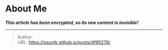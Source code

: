 # About Me

_**This article has been encrypted, so its raw content is invisible!**_

---

> Author:   
> URL: https://psuvtk.github.io/posts/df90278/  

